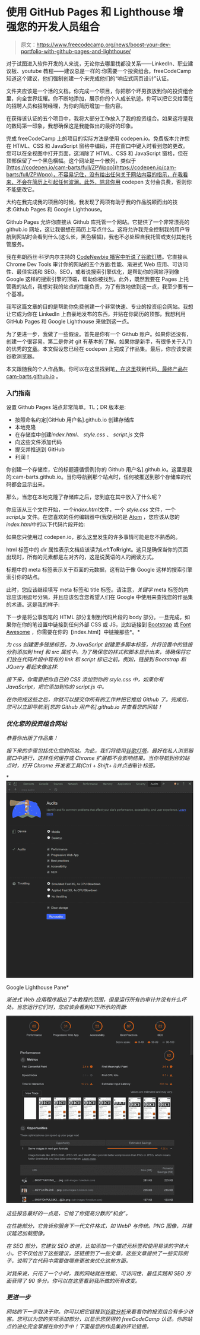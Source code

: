 # 使用 GitHub Pages 和 Lighthouse 增强您的开发人员组合

> 原文：<https://www.freecodecamp.org/news/boost-your-dev-portfolio-with-github-pages-and-lighthouse/>

对于试图进入软件开发的人来说，无论你去哪里找都没关系——LinkedIn、职业建议板、youtube 教程——建议总是一样的:你需要一个投资组合。freeCodeCamp 知道这个建议，他们强制创建一个来完成他们的“响应式网页设计”认证。

文件夹应该是一个活的文档。你完成一个项目，你把那个坏男孩放到你的投资组合里，向全世界炫耀。你不断地添加，展示你的个人成长轨迹。你可以把它交给潜在的招聘人员和招聘经理，为你的简历增加一些内容。

在获得该认证的五个项目中，我将大部分工作放入了我的投资组合。如果这将是我的数码第一印象，我想确保这是我能做出的最好的印象。

完成 freeCodeCamp 上的项目的实际方法是使用 codepen.io。免费版本允许您在 HTML、CSS 和 JavaScript 窗格中编码，并在窗口中键入时看到您的更改。您可以在全视图中打开页面，这消除了 HTML、CSS 和 JavaScript 窗格，但在顶部保留了一个黑色横幅。这个网址是一个散列，类似于[https://codepen.io/cam-barts/full/ZPWpqo](https://codepen.io/cam-barts/full/ZPWpqo)，不容易记住，没有给出任何关于网站内容的指示，在我看来，不会在简历上引起任何波澜。此外，除非你用 codepen 支付会员费，否则你不能更改它。

大约在我完成我的项目的时候，我发现了两项有助于我的作品脱颖而出的技术:Github Pages 和 Google Lighthouse。

Github Pages 允许你直接从 Github 库托管一个网站。它提供了一个非常漂亮的 github.io 网址，这让我很想在简历上写点什么。这将允许我完全控制我的用户导航到网站时会看到什么(这么长，黑色横幅)，我也不必处理自我托管或支付其他托管服务。

我在弗朗西丝·科罗内尔主持的 [CodeNewbie 播客中听说了](https://www.codenewbie.org/podcast/what-are-progressive-web-apps)[谷歌灯塔](https://developers.google.com/web/tools/lighthouse/)。它直接从 Chrome Dev Tools 审计你的网站的五个方面:性能、渐进式 Web 应用、可访问性、最佳实践和 SEO。SEO，或者说搜索引擎优化，是帮助你的网站浮到像 Google 这样的搜索引擎的顶端，帮助你被找到。此外，既然我要在 Pages 上托管我的站点，我想对我的站点的性能负责，为了有效地做到这一点，我至少要有一个基准。

我写这篇文章的目的是帮助你免费创建一个非常快速、专业的投资组合网站。我想让它成为你在 LinkedIn 上自豪地发布的东西，并贴在你简历的顶部，我想利用 GitHub Pages 和 Google Lighthouse 来做到这一点。

为了更进一步，我做了一些假设。首先是你有一个 Github 账户。如果你还没有，创建一个很容易。第二是你对 git 有基本的了解。如果你是新手，有很多关于入门的优秀的[文章](https://medium.freecodecamp.org/what-is-git-and-how-to-use-it-c341b049ae61)。本文假设您已经在 codepen 上完成了作品集。最后，你应该安装谷歌浏览器。

本文跟随我的个人作品集。你可以在这里找到笔[，在这里](https://codepen.io/cam-barts/pen/ZPWpqo)找到代码[，最终产品在](https://github.com/cam-barts/cam-barts.github.io) [cam-barts.github.io](https://cam-barts.github.io/) 。

### 入门指南

设置 Github Pages 站点非常简单。TL；DR 版本是:

*   按照命名约定[GitHub 用户名].github.io 创建存储库
*   本地克隆
*   在存储库中创建*index.html*、 *style.css* 、 *script.js* 文件
*   向这些文件添加代码
*   提交并推送到 GitHub
*   利润！

你创建一个存储库，它的标题遵循惯例[你的 Github 用户名].github.io。这里是我的:cam-barts.github.io。当你导航到那个站点时，任何被推送到那个存储库的代码都会显示出来。

那么，当您在本地克隆了存储库之后，您到底在其中放入了什么呢？

你应该从三个文件开始，一个*index.html*文件，一个 *style.css* 文件，一个 *script.js* 文件。在您喜欢的任何编辑器中(我使用的是 [Atom](https://atom.io/) ，您应该从您的*index.html*中的以下代码片段开始:

如果您只使用过 codepen.io，那么这里发生的许多事情可能是您不熟悉的。

html 标签中的 *dir* 属性表示文档应该读为**L**eft**T**o**R**right。这只是确保当你的页面出现时，所有的元素都是左对齐的，这是说英语的人的阅读方式。

标题中的 meta 标签表示关于页面的元数据，这有助于像 Google 这样的搜索引擎索引你的站点。

此时，您应该继续填写 meta 标签和 title 标签。请注意，*关键字* meta 标签的内容应该用逗号分隔，并且应该包含您希望人们在 Google 中使用来查找您的作品集的术语。这是我的样子:

下一步是将公事包笔的 HTML 部分复制到代码片段的 body 部分。一旦完成，如果你在你的笔设置中链接到任何外部 CSS 或 JS，比如链接到 [Bootstrap](https://getbootstrap.com/) 或 [Font Awesome](https://fontawesome.com/?from=io) ，你需要在你的【index.html】中链接那些*。*

*为 css 创建更多链接标签，为 JavaScript 创建更多脚本标签，并将设置中的链接分别添加到 *href* 和 *src* 属性中。为了确保您的样式和脚本显示出来，请确保将它们放在代码片段中现有的 link 和 script 标记之前。例如，链接到 Bootstrap 和 JQuery 看起来像这样:*

*接下来，你需要把你自己的 CSS 添加到你的 *style.css* 中，如果你有 JavaScript，把它添加到你的 *script.js* 中。*

*在你完成这些之后，你就可以提交你所有的工作并把它推给 Github 了。完成后，您可以立即导航至[您的 Github 用户名].github.io 并查看您的网站！*

### *优化您的投资组合网站*

*恭喜你出版了作品集！*

*接下来的步骤包括优化您的网站。为此，我们将使用[谷歌灯塔](https://developers.google.com/web/tools/lighthouse/)。最好在私人浏览器窗口中进行，这样任何缓存或 Chrome 扩展都不会影响结果。当你导航到你的站点时，打开 Chrome 开发者工具(Ctrl + Shift+ i)并点击*审计*标签。*

*![1*7v572NCjU_EmmpcSfIzHdQ](img/4b7245b6f86b186d6ad9e6bc398433e1.png)

Google Lighthouse Pane* 

*渐进式 Web 应用程序超出了本教程的范围，但是运行所有的审计并没有什么坏处。当您运行它们时，您应该会看到如下所示的页面:*

*![1*YJ54LEN5nN3AuoJ5VEVHYg](img/b271fd8e6964887fcc93313fdb1d9464.png)*

*这些报告最好的一点是，它给了你提高分数的“机会”。*

*在性能部分，它告诉你服务下一代文件格式，如 WebP 与传统。PNG 图像，并建议延迟加载图像。*

*在 SEO 部分，它建议 SEO 改进，比如添加一个描述元标签和使用易读的字体大小。它不仅给出了这些建议，还链接到了一些文章，这些文章提供了一些实际例子，说明了在代码中需要做哪些更改来优化这些方面。*

*对我来说，只花了一个小时，我的网站就在性能、可访问性、最佳实践和 SEO 方面获得了 90 多分。你可以在这里看到我所做的所有改变。*

### *更进一步*

*网站的下一步取决于你。你可以把它链接到[谷歌分析](https://analytics.google.com/analytics/web/)来看看你的投资组合有多少访客。您可以为您的奖项添加部分，以显示您获得的 freeCodeCamp 认证。你的站点的进化完全掌握在你的手中！下面是您的作品集的评论链接。*